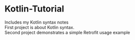 # Kotlin-Tutorial
Includes my Kotlin syntax notes  
First project is about Kotlin syntax.  
Second project demonstrates a simple Retrofit usage example
